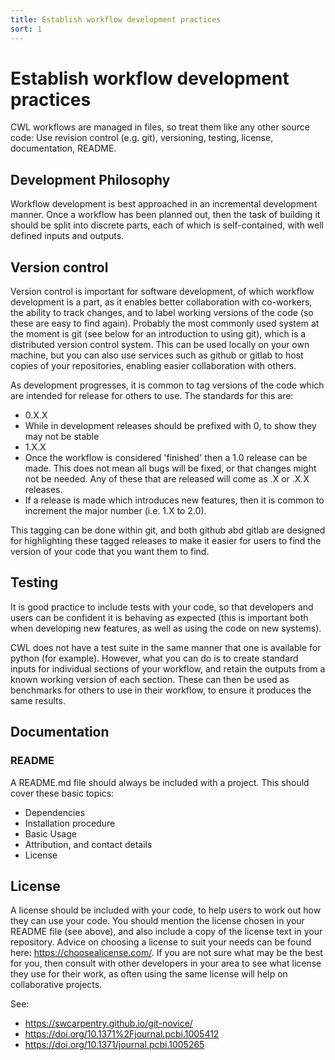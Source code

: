 ```yaml
---
title: Establish workflow development practices
sort: 1
---
```


# Establish workflow development practices

CWL workflows are managed in files, so treat them like any other source code: Use revision control (e.g. git), versioning, testing, license, documentation, README. 

## Development Philosophy

Workflow development is best approached in an incremental development manner. Once a workflow has been planned out, then the task of building it should be split into discrete parts, each of which is self-contained, with well defined inputs and outputs. 



## Version control

Version control is important for software development, of which workflow development is a part, as it enables better collaboration with co-workers, the ability to track changes, and to label working versions of the code (so these are easy to find again). Probably the most commonly used system at the moment is git (see below for an introduction to using git), which is a distributed version control system. This can be used locally on your own machine, but you can also use services such as github or gitlab to host copies of your repositories, enabling easier collaboration with others.

<!-- 
include here a schematic of standard layout of a git repository? 
** source file
** test suite directory
** README file
** License file
 -->
 
As development progresses, it is common to tag versions of the code which are intended for release for others to use. The standards for this are:
* 0.X.X
 * While in development releases should be prefixed with 0, to show they may not be stable
* 1.X.X
 * Once the workflow is considered 'finished' then a 1.0 release can be made. This does not mean all bugs will be fixed, or that changes might not be needed. Any of these that are released will come as .X or .X.X releases.
 * If a release is made which introduces new features, then it is common to increment the major number (i.e. 1.X to 2.0).

This tagging can be done within git, and both github abd gitlab are designed for highlighting these tagged releases to make it easier for users to find the version of your code that you want them to find.


## Testing

It is good practice to include tests with your code, so that developers and users can be confident it is behaving as expected (this is important both when developing new features, as well as using the code on new systems).

CWL does not have a test suite in the same manner that one is available for python (for example). However, what you can do is to create standard inputs for individual sections of your workflow, and retain the outputs from a known working version of each section. These can then be used as benchmarks for others to use in their workflow, to ensure it produces the same results.

<!--
Are we able to run single steps in a workflow, and compare with standard outputs? I think testing will be a lot more manual process for CWL than for other languages?
-->



## Documentation

### README

A README.md file should always be included with a project. This should cover these basic topics:
* Dependencies
* Installation procedure
* Basic Usage
* Attribution, and contact details
* License

<!--
should we include here a section on constructing fuller documentation - using read the docs (or similar software)?
-->


## License

A license should be included with your code, to help users to work out how they can use your code. You should mention the license chosen in your README file (see above), and also include a copy of the license text in your repository. Advice on choosing a license to suit your needs can be found here: <https://choosealicense.com/>. If you are not sure what may be the best for you, then consult with other developers in your area to see what license they use for their work, as often using the same license will help on collaborative projects.



See:
* <https://swcarpentry.github.io/git-novice/>
* <https://doi.org/10.1371%2Fjournal.pcbi.1005412>
* <https://doi.org/10.1371/journal.pcbi.1005265>

